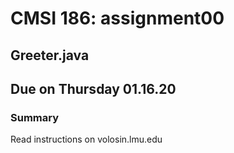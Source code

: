 
# CMSI 186: assignment00
## Greeter.java
## Due on Thursday 01.16.20

### Summary

Read instructions on volosin.lmu.edu



